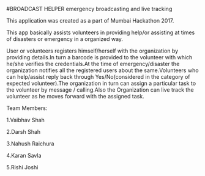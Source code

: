 #BROADCAST HELPER
emergency broadcasting and live tracking

This application was created as a part of Mumbai Hackathon 2017.

This app basically assists volunteers in providing help/or assisting at times of disasters or emergency in a organized way.

User or volunteers registers himself/herself with the organization by providing details.In turn a barcode is provided to the volunteer with which he/she verifies the credentials.At the time of emergency/disaster the organization notifies all the registered users about the same.Volunteers who can help/assist reply back through Yes/No(considered in the category of expected volunteer).The organization in turn can assign a particular task to the volunteer by message / calling.Also the Organization can live track the volunteer as he moves forward with the assigned task.

Team Members:

1.Vaibhav Shah

2.Darsh Shah

3.Nahush Raichura

4.Karan Savla

5.Rishi Joshi
